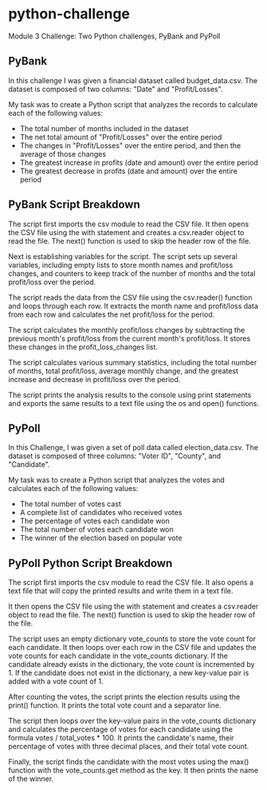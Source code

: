 # python-challenge
Module 3 Challenge: Two Python challenges, PyBank and PyPoll

## PyBank

In this challenge I was given a financial dataset called budget_data.csv. The dataset is composed of two columns: "Date" and "Profit/Losses".

My task was to create a Python script that analyzes the records to calculate each of the following values:
- The total number of months included in the dataset
- The net total amount of "Profit/Losses" over the entire period
- The changes in "Profit/Losses" over the entire period, and then the average of those changes
- The greatest increase in profits (date and amount) over the entire period
- The greatest decrease in profits (date and amount) over the entire period

## PyBank Script Breakdown

The script first imports the csv module to read the CSV file. It then opens the CSV file using the with statement and creates a csv.reader object to read the file. The next() function is used to skip the header row of the file.

Next is establishing variables for the script. The script sets up several variables, including empty lists to store month names and profit/loss changes, and counters to keep track of the number of months and the total profit/loss over the period.

The script reads the data from the CSV file using the csv.reader() function and loops through each row. It extracts the month name and profit/loss data from each row and calculates the net profit/loss for the period.

The script calculates the monthly profit/loss changes by subtracting the previous month's profit/loss from the current month's profit/loss. It stores these changes in the profit_loss_changes list.

The script calculates various summary statistics, including the total number of months, total profit/loss, average monthly change, and the greatest increase and decrease in profit/loss over the period.

The script prints the analysis results to the console using print statements and exports the same results to a text file using the os and open() functions.

## PyPoll

In this Challenge, I was given a set of poll data called election_data.csv. The dataset is composed of three columns: "Voter ID", "County", and "Candidate". 

My task was to create a Python script that analyzes the votes and calculates each of the following values:
- The total number of votes cast
- A complete list of candidates who received votes
- The percentage of votes each candidate won
- The total number of votes each candidate won
- The winner of the election based on popular vote

## PyPoll Python Script Breakdown

The script first imports the csv module to read the CSV file. It also opens a text file that will copy the printed results and write them in a text file. 

It then opens the CSV file using the with statement and creates a csv.reader object to read the file. The next() function is used to skip the header row of the file.

The script uses an empty dictionary vote_counts to store the vote count for each candidate. It then loops over each row in the CSV file and updates the vote counts for each candidate in the vote_counts dictionary. If the candidate already exists in the dictionary, the vote count is incremented by 1. If the candidate does not exist in the dictionary, a new key-value pair is added with a vote count of 1.

After counting the votes, the script prints the election results using the print() function. It prints the total vote count and a separator line.

The script then loops over the key-value pairs in the vote_counts dictionary and calculates the percentage of votes for each candidate using the formula votes / total_votes * 100. It prints the candidate's name, their percentage of votes with three decimal places, and their total vote count.

Finally, the script finds the candidate with the most votes using the max() function with the vote_counts.get method as the key. It then prints the name of the winner.
